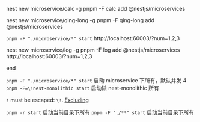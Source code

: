 nest new microservice/calc -g
pnpm -F calc add @nestjs/microservices

nest new microservice/qing-long -g
pnpm -F qing-long add @nestjs/microservices

`pnpm -F "./microservice/*" start`
http://localhost:60003/?num=1,2,3

nest new microservice/log -g
pnpm -F log add @nestjs/microservices
http://localhost:60003/?num=1,2,3

end

`pnpm -F "./microservice/*" start` 启动 microservice 下所有，默认并发 4
`pnpm -F=\!nest-monolithic start` 启动除 nest-monolithic 所有

`!` must be escaped: `\!`.
[Excluding](https://pnpm.io/filtering#excluding)

`pnpm -r start` 启动当前目录下所有
`pnpm -F "./**" start` 启动当前目录下所有
